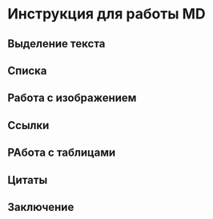 # Инструкция для работы MD

## Выделение текста 

## Списка 

## Работа с изображением 


##  Ссылки 

## РАбота с таблицами 


## Цитаты

## Заключение



